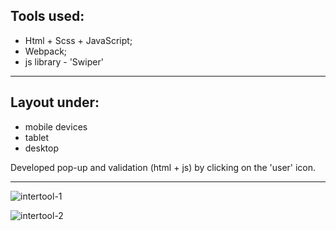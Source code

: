 ## Tools used:
* Html + Scss + JavaScript;
* Webpack; 
* js library - 'Swiper'

---

## Layout under:
* mobile devices
* tablet
* desktop

Developed pop-up and validation (html + js) by clicking on the 'user' icon.

---

![intertool-1](https://user-images.githubusercontent.com/16978473/138595752-0f7244dc-8c87-495f-b459-1828bfd55d06.png)

![intertool-2](https://user-images.githubusercontent.com/16978473/138595780-cc5aed14-6d50-4b46-807b-2d52a4f9d64e.png)
